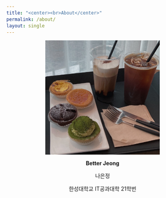 ```yaml
---
title: "<center><br>About</center>"
permalink: /about/
layout: single
---
```


<center>


<img src="/assets/images/about/210510_cafe.jpg" width="300" height="300" align="center">


**Better Jeong**


나은정


한성대학교 IT공과대학 21학번
</center>